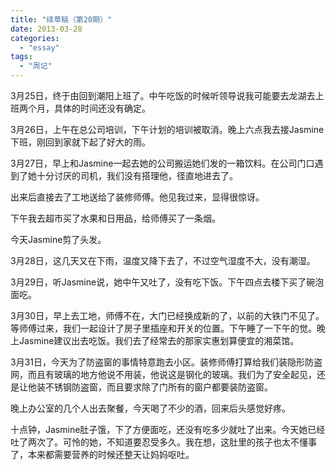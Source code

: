 ```yaml
---
title: "续草稿（第20期）"
date: 2013-03-28
categories: 
  - "essay"
tags: 
  - "周记"
---
```


3月25日，终于由回到潮阳上班了。中午吃饭的时候听领导说我可能要去龙湖去上班两个月，具体的时间还没有确定。

3月26日，上午在总公司培训，下午计划的培训被取消。晚上六点我去接Jasmine下班，刚回到家就下起了好大的雨。

3月27日，早上和Jasmine一起去她的公司搬运她们发的一箱饮料。在公司门口遇到了她十分讨厌的司机，我们没有搭理他，径直地进去了。

出来后直接去了工地送给了装修师傅。他见我过来，显得很惊讶。

下午我去超市买了水果和日用品，给师傅买了一条烟。

今天Jasmine剪了头发。

3月28日，这几天又在下雨，温度又降下去了，不过空气湿度不大，没有潮湿。

3月29日，听Jasmine说，她中午又吐了，没有吃下饭。下午四点去楼下买了碗泡面吃。

3月30日，早上去工地，师傅不在，大门已经换成新的了，以前的大铁门不见了。等师傅过来，我们一起设计了房子里插座和开关的位置。下午睡了一下午的觉。晚上Jasmine建议出去吃饭。我们去了经常去的那家实惠划算便宜的湘菜馆。

3月31日，今天为了防盗窗的事情特意跑去小区。装修师傅打算给我们装隐形防盗网，而且有玻璃的地方他说不用装，他说这是钢化的玻璃。我们为了安全起见，还是让他装不锈钢防盗窗，而且要求除了门所有的窗户都要装防盗窗。

晚上办公室的几个人出去聚餐，今天喝了不少的酒，回来后头感觉好疼。

十点钟，Jasmine肚子饿，下了方便面吃，还没有吃多少就吐了出来。今天她已经吐了两次了。可怜的她，不知道要忍受多久。我在想，这肚里的孩子也太不懂事了，本来都需要营养的时候还整天让妈妈呕吐。
